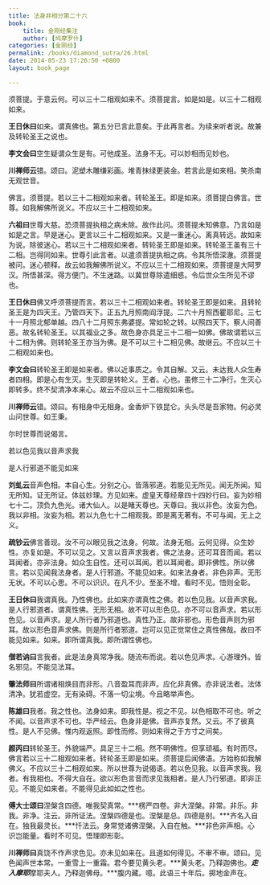```yaml
---
title: 法身非相分第二十六
book:
    title: 金刚经集注
    author: [鸠摩罗什]
categories: [金刚经]
permalink: /books/diamond_sutra/26.html
date: 2014-05-23 17:26:50 +0800
layout: book_page

---
```


须菩提。于意云何。可以三十二相观如来不。须菩提言。如是如是。以三十二相观如来。

**王日休曰**如来。谓真佛也。第五分已言此意矣。于此再言者。为续来听者说。故兼及转轮圣王之说也。

**李文会曰**空生疑谓众生是有。可他成圣。法身不无。可以妙相而见妙也。

**川禅师云**错。颂曰。泥塑木雕缣彩画。堆青抹绿更装金。若言此是如来相。笑杀南无观世音。

佛言。须菩提。若以三十二相观如来者。转轮圣王。即是如来。须菩提白佛言。世尊。如我解佛所说义。不应以三十二相观如来。

**六祖曰**世尊大慈。恐须菩提执相之病未除。故作此问。须菩提未知佛意。乃言如是如是之言。早是迷心。更言以三十二相观如来。又是一重迷心。离真转远。故如来为说。除彼迷心。若以三十二相观如来者。转轮圣王即是如来。转轮圣王虽有三十二相。岂得同如来。世尊引此言者。以遣须菩提执相之病。令其所悟深澈。须菩提被问。迷心顿释。故云如我解佛所说义。不应以三十二相观如来。须菩提是大阿罗汉。所悟甚深。得方便门。不生迷路。以冀世尊除遣细惑。令后世众生所见不谬也。

**王日休曰**佛又呼须菩提而言。若以三十二相观如来者。转轮圣王即是如来。且转轮圣王是为四天王。乃管四天下。正五九月照南阎浮提。二六十月照西瞿耶尼。三七十一月照北郁单越。四八十二月照东弗婆提。常如轮之转。以照四天下。察人间善恶。故名转轮圣王。以其福业之多。故色身亦具足三十二相一如佛。佛故谓若以三十二相为佛。则转轮圣王亦当为佛。是不可以三十二相见佛。故继云。不应以三十二相观如来也。

**李文会曰**转轮圣王即是如来者。佛以近事质之。令其自解。又云。未达我人众生寿者四相。即是心有生灭。生灭即是转轮义。王者。心也。虽修三十二净行。生灭心即转多。终不契清净本来心。故云不应以三十二相观如来也。

**川禅师云**错。颂曰。有相身中无相身。金香炉下铁昆仑。头头尽是吾家物。何必灵山问世尊。如王秉。

尔时世尊而说偈言。

若以色见我以音声求我

是人行邪道不能见如来

**刘虬云**音声色相。本自心生。分别之心。皆落邪道。若能见无所见。闻无所闻。知无所知。证无所证。体兹妙理。方见如来。虚皇天尊经章四十四妙行曰。妄为妙相七十二。顶负九色光。诸大仙人。以是睹天尊也。天尊曰。我以非色。汝妄为色。我以非相。汝妄为相。若以九色七十二相观我。即是离无著有。不可与闻。无上之义。

**疏钞云**佛言善现。汝不可以眼见我之法身。何故。法身无相。云何见得。众生妙性。亦复如是。不可以见之。又言以音声求我者。佛之法身。还可耳音而闻。若以耳闻者。亦非法身。如众生自性。还可以耳闻。若以耳闻者。即非佛性。所以佛言。若以见闻我法身者。是人行邪道。不能见如来。如来法身者。非色非声。无形无状。不可以心思。不可以识识。在凡不少。至圣不增。看时不见。悟则全彰。

**王日休曰**我谓真我。乃性佛也。此如来亦谓真性之佛。若以色见我。以音声求我。是人行邪道者。谓真性佛。无形无相。故不可以形色见。亦不可以音声求。若以形色见。以音声求。是人所行者乃邪道也。真性乃正。故非邪也。形色音声则为邪耳。故以形色音声求佛。则是所行者邪道。岂可以见正觉常住之真性佛哉。故曰不能见如来。如来。即所谓真我。即所谓性佛也。

**僧若讷曰**言我者。此是法身真常净我。随流布而说。若以色见声求。心游理外。皆名邪见。不能见法耳。

**肇法师曰**所谓诸相焕目而非形。八音盈耳而非声。应化非真佛。亦非说法者。法体清净。犹若虚空。无有染碍。不落一切尘境。今且略举声色。

**陈雄曰**我者。我之性也。法身如来。即我性是。视之不见。以色相取不可也。听之不闻。以音声求不可也。华严经云。色身非是佛。音声亦复然。又云。不了彼真性。是人不见佛。惟内观返照。即性而修。则如来得之于方寸之间矣。

**颜丙曰**转轮圣王。外貌端严。具足三十二相。然不明佛性。但享顽福。有时而尽。佛言若以三十二相观如来者。转轮圣王即是如来。须菩提后闻佛语。方始称如我解佛义。不应以三十二相观如来。所以世尊为说偈语。若以色见我。以音声求我。我者。有我相也。不得大自在。欲以形色言音而求见我相者。是人乃行邪道。即非正见。不能见如来者。不能得见此如如之性也。

**傅大士颂曰**涅槃含四德。唯我契真常。***楞严四卷。非大涅槃。非常。非乐。非我。非净。注云。非所证法。涅槃四德是也。涅槃是总。四德是别。***齐名入自在。独我最灵长。***忏法云。身常觉诸佛涅槃。入自在触。***非色非声相。心识岂能量。看时不可见。悟理即形彰。

**川禅师曰**真饶不作声求色见。亦未见如来在。且道如何得见。不审不审。颂曰。见色闻声世本常。一重雪上一重霜。君今要见黄头老。***黄头老。乃释迦佛也。***走入摩耶***摩耶夫人。乃释迦佛母。***腹内藏。噫。此语三十年后。掷地金声在。 
